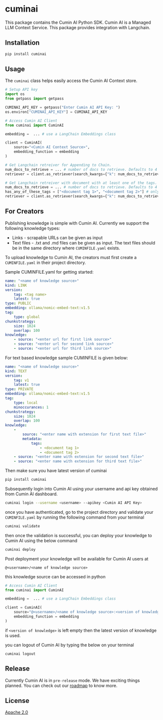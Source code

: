 # cuminai

This package contains the Cumin AI Python SDK. Cumin AI is a Managed LLM Context Service. This package provides integration with Langchain.

## Installation

```bash
pip install cuminai
```

## Usage

The `cuminai` class helps easily access the Cumin AI Context store.

```python
# Setup API key
import os
from getpass import getpass

CUMINAI_API_KEY = getpass("Enter Cumin AI API Key: ")
os.environ["CUMINAI_API_KEY"] = CUMINAI_API_KEY
```

```python
# Access Cumin AI Client
from cuminai import CuminAI

embedding =  ... # use a LangChain Embeddings class

client = CuminAI(
    source="<Cumin AI Context Source>",
    embedding_function = embedding
)
```

```python
# Get Langchain retreiver for Appending to Chain.
num_docs_to_retrieve = ... # number of docs to retrieve. Defaults to 4
retriever = client.as_retriever(search_kwargs={"k": num_docs_to_retrieve})
```

```python
# Get Langchain retreiver with document with at least one of the tags.
num_docs_to_retrieve = ... # number of docs to retrieve. Defaults to 4
has_any_of_these_tags = ["<document tag 1>", "<document tag 2>"] # only docs with at lease one of these tags will be returned from Cumin AI knowledge base
retriever = client.as_retriever(search_kwargs={"k": num_docs_to_retrieve, "cuminai_tags": has_any_of_these_tags})
```

## For Creators
Publishing knowledge is simple with Cumin AI. Currently we support the following knowledge types:
- Links - scrapable URLs can be given as input
- Text files - .txt and .md files can be given as input. The text files should be in the same directory where `CUMINFILE.yaml` exists.

To upload knowledge to Cumin AI, the creators must first create a `CUMINFILE.yaml` in their project directory.

Sample CUMINFILE.yaml for getting started:
```yaml
name: "<name of knowledge source>"
kind: LINK
version:
    tag: <tag name>
    latest: true
type: PUBLIC
embedding: ollama/nomic-embed-text:v1.5
tag:
    type: global
chunkstrategy:
    size: 1024
    overlap: 100
knowledge:
    - source: "<enter url for first link source>"
    - source: "<enter url for second link source>"
    - source: "<enter url for third link source>"
```

For text based knowledge sample CUMINFILE is given below:
```yaml
name: "<name of knowledge source>"
kind: TEXT
version:
    tag: v1
    latest: true
type: PRIVATE
embedding: ollama/nomic-embed-text:v1.5
tag:
    type: local
    minoccurances: 1
chunkstrategy:
    size: 1024
    overlap: 100
knowledge:
    - 
        source: "<enter name with extension for first text file>"
        metadata:
            tags:
                - <document tag 1>
                - <document tag 2>
    - source: "<enter name with extension for second text file>"
    - source: "<enter name with extension for third text file>"
```

Then make sure you have latest version of cuminai
```bash
pip install cuminai
```

Subsequently login into Cumin AI using your username and api key obtained from Cumin AI dashboard. 
```bash
cuminai login --username <username> --apikey <Cumin AI API Key>
```

once you have authenticated, go to the project directory and validate your `CUMINFILE.yaml` by running the following command from your terminal
```bash
cuminai validate
```

then once the validation is successful, you can deploy your knowledge to Cumin AI using the below command
```bash
cuminai deploy
```

Post deployment your knowledge will be available for Cumin AI users at
```
@<username>/<name of knowledge source>
```

this knowledge source can be accessed in python
```python
# Access Cumin AI Client
from cuminai import CuminAI

embedding =  ... # use a LangChain Embeddings class

client = CuminAI(
    source="@<username>/<name of knowledge source>:<version of knowledge>",
    embedding_function = embedding
)
```
if `<version of knowledge>` is left empty then the latest version of knowledge is used.

you can logout of Cumin AI by typing the below on your terminal
```
cuminai logout
```

## Release
Currently Cumin AI is in `pre-release` mode. We have exciting things planned. You can check out our [roadmap](https://roadmap.cuminai.com) to know more.

## License
[Apache 2.0](./LICENSE)